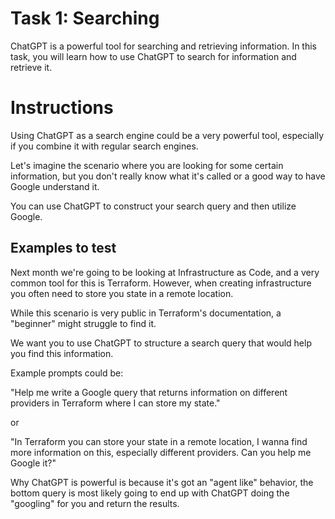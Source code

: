 # Task 1: Searching

ChatGPT is a powerful tool for searching and retrieving information. In this task, you will learn how to use ChatGPT to search for information and retrieve it.

# Instructions

Using ChatGPT as a search engine could be a very powerful tool, especially if you combine it with regular search engines.

Let's imagine the scenario where you are looking for some certain information, but you don't really know what it's called or a good way to have Google understand it.

You can use ChatGPT to construct your search query and then utilize Google.


## Examples to test

Next month we're going to be looking at Infrastructure as Code, and a very common tool for this is Terraform. However, when creating infrastructure you often need to store you state in a remote location.

While this scenario is very public in Terraform's documentation, a "beginner" might struggle to find it.

We want you to use ChatGPT to structure a search query that would help you find this information.


Example prompts could be:

"Help me write a Google query that returns information on different providers in Terraform where I can store my state."

or

"In Terraform you can store your state in a remote location, I wanna find more information on this, especially different providers. Can you help me Google it?"

Why ChatGPT is powerful is because it's got an "agent like" behavior, the bottom query is most likely going to end up with ChatGPT doing the "googling" for you and return the results.




